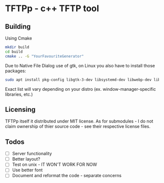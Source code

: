 # TFTPp - c++ TFTP tool

## Building

Using Cmake

```bash
mkdir build
cd build
cmake .. -G "YourFavouriteGenerator"
```

Due to Native File Dialog use of gtk, on Linux you also have to install those packages:

```bash
sudo apt install pkg-config libgtk-3-dev libsystemd-dev libwebp-dev libzstd-dev
```

Exact list will vary depending on your distro (ex. window-manager-specific libraries, etc.)

## Licensing

TFTPp itself it distributed under MIT license.
As for submodules - I do not claim ownership of thier source code - see their respective license files.

## Todos

- [ ] Server functionality
- [ ] Better layout?
- [ ] Test on unix  - IT WON'T WORK FOR NOW
- [ ] Use better font
- [ ] Document and reformat the code - separate concerns
